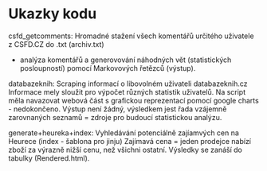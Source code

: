 # Ukazky kodu

csfd_getcomments: Hromadné stažení všech komentářů určitého uživatele z CSFD.CZ do .txt (archiv.txt)
+ analýza komentářů a generovování náhodných vět (statistických posloupností) pomocí Markovových řetězců (výstup).

databazeknih: Scraping informací o libovolném uživateli databazeknih.cz
Informace mely sloužit pro výpočet různých statistik uživatelů.
Na script měla navazovat webová část s grafickou reprezentací pomocí google charts - nedokončeno.
Výstup není žádný, výsledkem jest řada vzájemně zarovnaných seznamů = zdroje pro budoucí statistickou analýzu. 

generate+heureka+index: Vyhledávání potenciálně zajíamvých cen na Heurece (index - šablona pro jinju)
Zajímavá cena = jeden prodejce nabízí zboží za výrazně nižší cenu, než všichni ostatní. 
Výsledky se zanáší do tabulky (Rendered.html).
